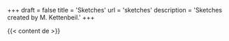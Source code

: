 +++
draft = false
title = 'Sketches'
url = 'sketches'
description = 'Sketches created by M. Kettenbeil.'
+++

{{< content de >}}